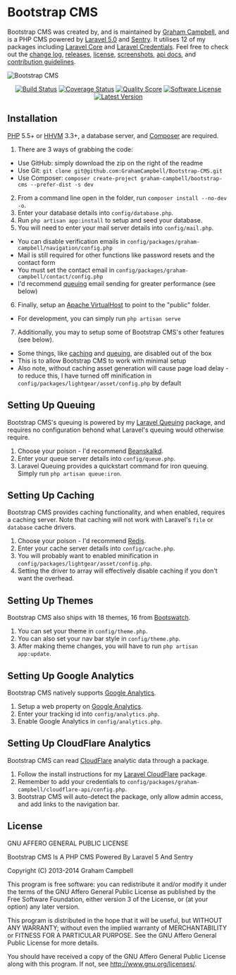 Bootstrap CMS
=============

Bootstrap CMS was created by, and is maintained by [Graham Campbell](https://github.com/GrahamCampbell), and is a PHP CMS powered by [Laravel 5.0](http://laravel.com) and [Sentry](https://cartalyst.com/manual/sentry). It utilises 12 of my packages including [Laravel Core](https://github.com/GrahamCampbell/Laravel-Core) and [Laravel Credentials](https://github.com/GrahamCampbell/Laravel-Credentials). Feel free to check out the [change log](CHANGELOG.md), [releases](https://github.com/GrahamCampbell/Bootstrap-CMS/releases), [license](LICENSE.md), [screenshots](SCREENSHOTS.md), [api docs](http://docs.grahamjcampbell.co.uk), and [contribution guidelines](CONTRIBUTING.md).

![Bootstrap CMS](https://cloud.githubusercontent.com/assets/2829600/4432327/c1ae6436-468c-11e4-84eb-4e5e546da3ff.PNG)

<p align="center">
<a href="https://travis-ci.org/GrahamCampbell/Bootstrap-CMS"><img src="https://img.shields.io/travis/GrahamCampbell/Bootstrap-CMS/master.svg?style=flat-square" alt="Build Status"></img></a>
<a href="https://scrutinizer-ci.com/g/GrahamCampbell/Bootstrap-CMS/code-structure"><img src="https://img.shields.io/scrutinizer/coverage/g/GrahamCampbell/Bootstrap-CMS.svg?style=flat-square" alt="Coverage Status"></img></a>
<a href="https://scrutinizer-ci.com/g/GrahamCampbell/Bootstrap-CMS"><img src="https://img.shields.io/scrutinizer/g/GrahamCampbell/Bootstrap-CMS.svg?style=flat-square" alt="Quality Score"></img></a>
<a href="LICENSE.md"><img src="https://img.shields.io/badge/license-AGPL%203.0-brightgreen.svg?style=flat-square" alt="Software License"></img></a>
<a href="https://github.com/GrahamCampbell/Bootstrap-CMS/releases"><img src="https://img.shields.io/github/release/GrahamCampbell/Bootstrap-CMS.svg?style=flat-square" alt="Latest Version"></img></a>
</p>


## Installation

[PHP](https://php.net) 5.5+ or [HHVM](http://hhvm.com) 3.3+, a database server, and [Composer](https://getcomposer.org) are required.

1. There are 3 ways of grabbing the code:
  * Use GitHub: simply download the zip on the right of the readme
  * Use Git: `git clone git@github.com:GrahamCampbell/Bootstrap-CMS.git`
  * Use Composer: `composer create-project graham-campbell/bootstrap-cms --prefer-dist -s dev`
2. From a command line open in the folder, run `composer install --no-dev -o`.
3. Enter your database details into `config/database.php`.
4. Run `php artisan app:install` to setup and seed your database.
5. You will need to enter your mail server details into `config/mail.php`.
  * You can disable verification emails in `config/packages/graham-campbell/navigation/config.php`
  * Mail is still required for other functions like password resets and the contact form
  * You must set the contact email in `config/packages/graham-campbell/contact/config.php`
  * I'd recommend [queuing](#setting-up-queing) email sending for greater performance (see below)
6. Finally, setup an [Apache VirtualHost](http://httpd.apache.org/docs/current/vhosts/examples.html) to point to the "public" folder.
  * For development, you can simply run `php artisan serve`
7. Additionally, you may to setup some of Bootstrap CMS's other features (see below).
  * Some things, like [caching](#setting-up-caching) and [queuing](#setting-up-queing), are disabled out of the box
  * This is to allow Bootstrap CMS to work with minimal setup
  * Also note, without caching asset generation will cause page load delay - to reduce this, I have turned off minification in `config/packages/lightgear/asset/config.php` by default


## Setting Up Queuing

Bootstrap CMS's queuing is powered by my [Laravel Queuing](https://github.com/GrahamCampbell/Laravel-Queuing) package, and requires no configuration behond what Laravel's queuing would otherwise require.

1. Choose your poison - I'd recommend [Beanskalkd](http://kr.github.io/beanstalkd).
2. Enter your queue server details into `config/queue.php`.
3. Laravel Queuing provides a quickstart command for iron queuing. Simply run `php artisan queue:iron`.


## Setting Up Caching

Bootstrap CMS provides caching functionality, and when enabled, requires a caching server.
Note that caching will not work with Laravel's `file` or `database` cache drivers.

1. Choose your poison - I'd recommend [Redis](http://redis.io).
2. Enter your cache server details into `config/cache.php`.
3. You will probably want to enabled minification in `config/packages/lightgear/asset/config.php`.
4. Setting the driver to array will effectively disable caching if you don't want the overhead.


## Setting Up Themes

Bootstrap CMS also ships with 18 themes, 16 from [Bootswatch](http://bootswatch.com).

1. You can set your theme in `config/theme.php`.
2. You can also set your nav bar style in `config/theme.php`.
3. After making theme changes, you will have to run `php artisan app:update`.


## Setting Up Google Analytics

Bootstrap CMS natively supports [Google Analytics](http://www.google.com/analytics).

1. Setup a web property on [Google Analytics](http://www.google.com/analytics).
2. Enter your tracking id into `config/analytics.php`.
3. Enable Google Analytics in `config/analytics.php`.


## Setting Up CloudFlare Analytics

Bootstrap CMS can read [CloudFlare](https://www.cloudflare.com/) analytic data through a package.

1. Follow the install instructions for my [Laravel CloudFlare](https://github.com/GrahamCampbell/Laravel-CloudFlare) package.
2. Remember to add your credentials to `config/packages/graham-campbell/cloudflare-api/config.php`.
3. Bootstrap CMS will auto-detect the package, only allow admin access, and add links to the navigation bar.


## License

GNU AFFERO GENERAL PUBLIC LICENSE

Bootstrap CMS Is A PHP CMS Powered By Laravel 5 And Sentry

Copyright (C) 2013-2014  Graham Campbell

This program is free software: you can redistribute it and/or modify
it under the terms of the GNU Affero General Public License as published by
the Free Software Foundation, either version 3 of the License, or
(at your option) any later version.

This program is distributed in the hope that it will be useful,
but WITHOUT ANY WARRANTY; without even the implied warranty of
MERCHANTABILITY or FITNESS FOR A PARTICULAR PURPOSE.  See the
GNU Affero General Public License for more details.

You should have received a copy of the GNU Affero General Public License
along with this program.  If not, see <http://www.gnu.org/licenses/>.
